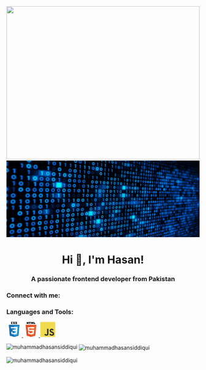   <img src="https://user-images.githubusercontent.com/74038190/219923823-bf1ce878-c6b8-4faa-be07-93e6b1006521.gif" width="100%" height="400">
  <img src="https://raw.githubusercontent.com/chandan-reddy-k/chandan-reddy-k/master/assets/codegif.gif" width="100%" height="200">

<h1 align="center">Hi 👋, I'm Hasan! </h1>
<h3 align="center">A passionate frontend developer from Pakistan</h3>

<h3 align="left">Connect with me:</h3>
<p align="left">
</p>

<h3 align="left">Languages and Tools:</h3>
<p align="left"> <a href="https://www.w3schools.com/css/" target="_blank" rel="noreferrer"> <img src="https://raw.githubusercontent.com/devicons/devicon/master/icons/css3/css3-original-wordmark.svg" alt="css3" width="40" height="40"/> </a> <a href="https://www.w3.org/html/" target="_blank" rel="noreferrer"> <img src="https://raw.githubusercontent.com/devicons/devicon/master/icons/html5/html5-original-wordmark.svg" alt="html5" width="40" height="40"/> </a> <a href="https://developer.mozilla.org/en-US/docs/Web/JavaScript" target="_blank" rel="noreferrer"> <img src="https://raw.githubusercontent.com/devicons/devicon/master/icons/javascript/javascript-original.svg" alt="javascript" width="40" height="40"/> </a> </p>

<p><img align="left" src="https://github-readme-stats.vercel.app/api/top-langs?username=muhammadhasansiddiqui&show_icons=true&locale=en&layout=compact" alt="muhammadhasansiddiqui" /></p>

<p>&nbsp;<img align="center" src="https://github-readme-stats.vercel.app/api?username=muhammadhasansiddiqui&show_icons=true&locale=en" alt="muhammadhasansiddiqui" /></p>

<p><img align="center" src="https://github-readme-streak-stats.herokuapp.com/?user=muhammadhasansiddiqui&" alt="muhammadhasansiddiqui" /></p>
